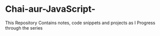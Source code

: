 # Chai-aur-JavaScript-
This Repository Contains notes, code snippets and projects as I Progress through the series
